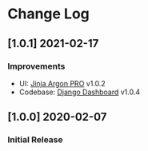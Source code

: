 # Change Log

## [1.0.1] 2021-02-17
### Improvements

- UI: [Jinja Argon PRO](https://github.com/app-generator/jinja-argon-dashboard-pro) v1.0.2
- Codebase: [Django Dashboard](https://github.com/app-generator/boilerplate-code-django-dashboard) v1.0.4

## [1.0.0] 2020-02-07
### Initial Release
